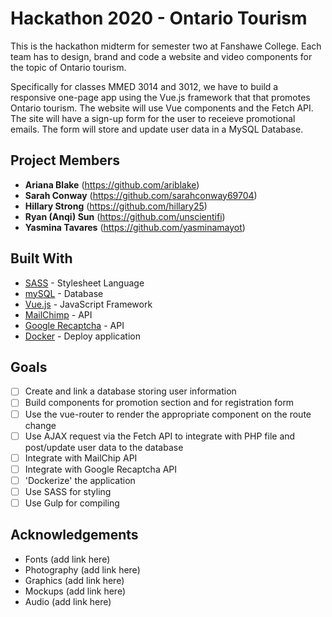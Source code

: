 # Hackathon 2020 - Ontario Tourism
This is the hackathon midterm for semester two at Fanshawe College. Each team has to design, brand and code a website and video components for the topic of Ontario tourism.

Specifically for classes MMED 3014 and 3012, we have to build a responsive one-page app using the Vue.js framework that that promotes Ontario tourism. The website will use Vue components and the Fetch API. The site will have a sign-up form for the user to receieve promotional emails. The form will store and update user data in a MySQL Database.

## Project Members
* **Ariana Blake** (https://github.com/ariblake)
* **Sarah Conway** (https://github.com/sarahconway69704)
* **Hillary Strong** (https://github.com/hillary25)
* **Ryan (Anqi) Sun** (https://github.com/unscientifi)
* **Yasmina Tavares** (https://github.com/yasminamayot)

## Built With
* [SASS](https://sass-lang.com/) - Stylesheet Language
* [mySQL](https://www.mysql.com/) - Database
* [Vue.js](https://vuejs.org/) - JavaScript Framework
* [MailChimp](https://mailchimp.com/developer/) - API
* [Google Recaptcha](https://developers.google.com/recaptcha) - API
* [Docker](https://www.docker.com/) - Deploy application

## Goals
- [ ] Create and link a database storing user information
- [ ] Build components for promotion section and for registration form
- [ ] Use the vue-router to render the appropriate component on the route change
- [ ] Use AJAX request via the Fetch API to integrate with PHP file and post/update user data to the database
- [ ] Integrate with MailChip API
- [ ] Integrate with Google Recaptcha API
- [ ] 'Dockerize' the application
- [ ] Use SASS for styling
- [ ] Use Gulp for compiling

## Acknowledgements
* Fonts (add link here)
* Photography (add link here)
* Graphics (add link here)
* Mockups (add link here)
* Audio (add link here)
